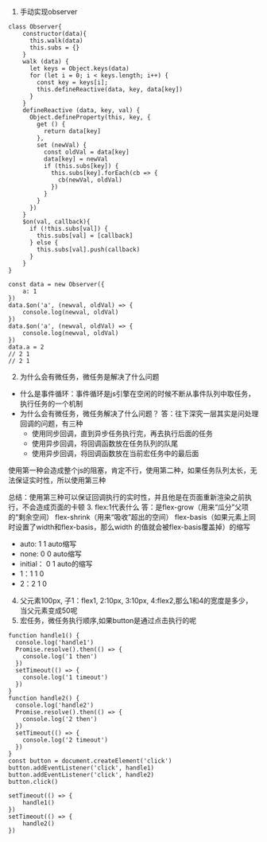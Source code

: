 1. 手动实现observer
```
class Observer{
    constructor(data){
      this.walk(data)
      this.subs = {}
    }
    walk (data) {
      let keys = Object.keys(data)
      for (let i = 0; i < keys.length; i++) {
        const key = keys[i];
        this.defineReactive(data, key, data[key])
      }
    }
    defineReactive (data, key, val) {
      Object.defineProperty(this, key, {
        get () {
          return data[key]
        },
        set (newVal) {
          const oldVal = data[key]
          data[key] = newVal
          if (this.subs[key]) {
            this.subs[key].forEach(cb => {
              cb(newVal, oldVal)
            })
          }
        }
      })
    }
    $on(val, callback){
      if (!this.subs[val]) {
        this.subs[val] = [callback]
      } else {
        this.subs[val].push(callback)
      }
    }
}

const data = new Observer({
    a: 1
})
data.$on('a', (newval, oldVal) => {
    console.log(newval, oldVal)
})
data.$on('a', (newval, oldVal) => {
    console.log(newval, oldVal)
})
data.a = 2
// 2 1
// 2 1
```
2. 为什么会有微任务，微任务是解决了什么问题
+ 什么是事件循环：事件循环是js引擎在空闲的时候不断从事件队列中取任务，执行任务的一个机制
+ 为什么会有微任务，微任务解决了什么问题？
答：往下深究一层其实是问处理回调的问题，有三种
    - 使用同步回调，直到异步任务执行完，再去执行后面的任务
    - 使用异步回调，将回调函数放在任务队列的队尾
    - 使用异步回调，将回调函数放在当前宏任务中的最后面

使用第一种会造成整个js的阻塞，肯定不行，使用第二种，如果任务队列太长，无法保证实时性，所以使用第三种

总结：使用第三种可以保证回调执行的实时性，并且他是在页面重新渲染之前执行，不会造成页面的卡顿
3. flex:1代表什么
答：是flex-grow（用来“瓜分”父项的“剩余空间） flex-shrink（用来“吸收”超出的空间） flex-basis（如果元素上同时设置了width和flex-basis，那么width 的值就会被flex-basis覆盖掉）的缩写
   + auto: 1 1 auto缩写
   + none: 0 0 auto缩写
   + initial： 0 1 auto的缩写
   + 1：1 1 0
   + 2：2 1 0
4. 父元素100px, 子1：flex1, 2:10px, 3:10px, 4:flex2,那么1和4的宽度是多少，当父元素变成50呢
5. 宏任务，微任务执行顺序,如果button是通过点击执行的呢
```
function handle1() {
  console.log('handle1')
  Promise.resolve().then(() => {
    console.log('1 then')
  })
  setTimeout(() => {
    console.log('1 timeout')
  })
}
function handle2() {
  console.log('handle2')
  Promise.resolve().then(() => {
    console.log('2 then')
  })
  setTimeout(() => {
    console.log('2 timeout')
  })
}
const button = document.createElement('click')
button.addEventListener('click', handle1)
button.addEventListener('click', handle2)
button.click()
```
```
setTimeout(() => {
    handle1()
})
setTimeout(() => {
    handle2()
})
```
